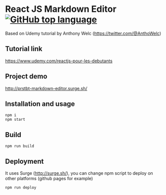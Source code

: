 # React JS Markdown Editor  [![GitHub top language](https://img.shields.io/github/languages/top/proustibat/react-js-markdown-editor.svg)](https://github.com/proustibat/react-js-markdown-editor)

Based on Udemy tutorial by Anthony Welc (https://twitter.com/@AnthoWelc)

## Tutorial link
https://www.udemy.com/reactjs-pour-les-debutants

## Project demo
http://prstbt-markdown-editor.surge.sh/

## Installation and usage

```
npm i
npm start
```

## Build
```
npm run build
```

## Deployment
It uses Surge (http://surge.sh/), you can change npm script to deploy on other platforms (github pages for example)
```
npm run deploy
```
